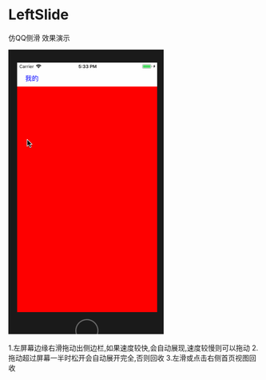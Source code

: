 # LeftSlide
仿QQ侧滑
效果演示

![显示横条](https://github.com/liujunwei2018/LeftSlide/blob/master/Untitled.gif)

1.左屏幕边缘右滑拖动出侧边栏,如果速度较快,会自动展现,速度较慢则可以拖动
2.拖动超过屏幕一半时松开会自动展开完全,否则回收
3.左滑或点击右侧首页视图回收
